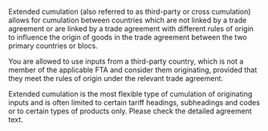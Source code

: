 Extended cumulation (also referred to as third-party or cross cumulation) allows for cumulation between countries which are not linked by a trade agreement or are linked by a trade agreement with different rules of origin to influence the origin of goods in the trade agreement between the two primary countries or blocs.

You are allowed to use inputs from a third-party country, which is not a member of the applicable FTA and consider them originating, provided that they meet the rules of origin under the relevant trade agreement.

Extended cumulation is the most flexible type of cumulation of originating inputs and is often limited to certain tariff headings, subheadings and codes or to certain types of products only. Please check the detailed agreement text.
